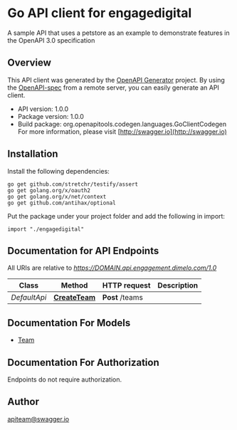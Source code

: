 # Go API client for engagedigital

A sample API that uses a petstore as an example to demonstrate features in the OpenAPI 3.0 specification

## Overview
This API client was generated by the [OpenAPI Generator](https://openapi-generator.tech) project.  By using the [OpenAPI-spec](https://www.openapis.org/) from a remote server, you can easily generate an API client.

- API version: 1.0.0
- Package version: 1.0.0
- Build package: org.openapitools.codegen.languages.GoClientCodegen
For more information, please visit [http://swagger.io](http://swagger.io)

## Installation

Install the following dependencies:

```shell
go get github.com/stretchr/testify/assert
go get golang.org/x/oauth2
go get golang.org/x/net/context
go get github.com/antihax/optional
```

Put the package under your project folder and add the following in import:

```golang
import "./engagedigital"
```

## Documentation for API Endpoints

All URIs are relative to *https://DOMAIN.api.engagement.dimelo.com/1.0*

Class | Method | HTTP request | Description
------------ | ------------- | ------------- | -------------
*DefaultApi* | [**CreateTeam**](docs/DefaultApi.md#createteam) | **Post** /teams | 


## Documentation For Models

 - [Team](docs/Team.md)


## Documentation For Authorization

 Endpoints do not require authorization.


## Author

apiteam@swagger.io

